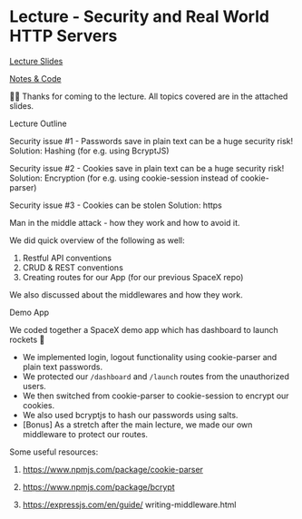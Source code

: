 # Lecture - Security and Real World HTTP Servers
[Lecture Slides](https://github.com/letsandeepio/LHL_flex_oct-18-21/blob/main/w7-Security-Real-World-HTTP-Servers/HTTP%20%26%20Real%20World%20Servers.pdf)

[Notes & Code](https://github.com/letsandeepio/LHL_flex_oct-18-21/tree/main/w7-Security-Real-World-HTTP-Servers)


👋🏻 Thanks for coming to the lecture. All topics covered are in the attached slides. 

Lecture Outline

Security issue #1 - Passwords save in plain text can be a huge security risk!
Solution: Hashing (for e.g. using BcryptJS)


Security issue #2 - Cookies save in plain text can be a huge security risk!
Solution: Encryption (for e.g. using cookie-session instead of cookie-parser)

Security issue #3 - Cookies can be stolen
Solution: https 

Man in the middle attack - how they work and how to avoid it.

We did quick overview of the following as well:

1. Restful API conventions
2. CRUD & REST conventions
3. Creating routes for our App (for our previous SpaceX repo)

We also discussed about the middlewares and how they work. 

Demo App

We coded together a SpaceX demo app which has dashboard to launch rockets 🚀

* We implemented login, logout functionality using cookie-parser and plain text passwords.
* We protected our `/dashboard` and `/launch` routes from the unauthorized users.
* We then switched from cookie-parser to cookie-session to encrypt our cookies.
* We also used bcryptjs to hash our passwords using salts.
*  [Bonus] As a stretch after the main lecture, we made our own middleware to protect our routes. 


Some useful resources:

1. https://www.npmjs.com/package/cookie-parser

2. https://www.npmjs.com/package/bcrypt

3. https://expressjs.com/en/guide/
writing-middleware.html
